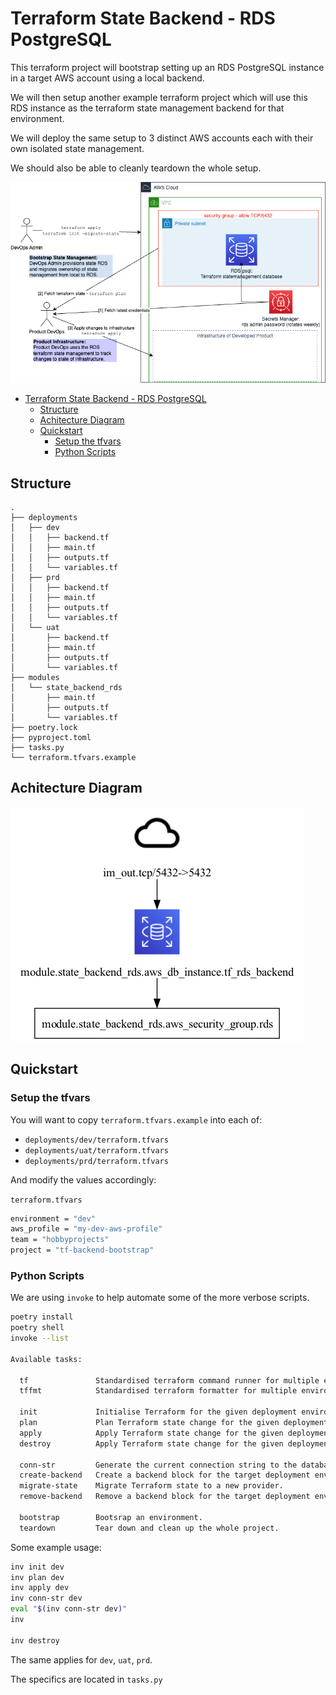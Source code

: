 # Terraform State Backend - RDS PostgreSQL

This terraform project will bootstrap setting up an RDS PostgreSQL instance in 
a target AWS account using a local backend. 

We will then setup another example terraform project which will use this RDS instance as the terraform state management backend for that environment.

We will deploy the same setup to 3 distinct AWS accounts each with their own isolated state management.

We should also be able to cleanly teardown the whole setup.

![Architecture](docs/diagrams/rds_backend.drawio.png)

<!--TOC-->

- [Terraform State Backend - RDS PostgreSQL](#terraform-state-backend---rds-postgresql)
  - [Structure](#structure)
  - [Achitecture Diagram](#achitecture-diagram)
  - [Quickstart](#quickstart)
    - [Setup the tfvars](#setup-the-tfvars)
    - [Python Scripts](#python-scripts)

<!--TOC-->

## Structure

```
.
├── deployments
│   ├── dev
│   │   ├── backend.tf
│   │   ├── main.tf
│   │   ├── outputs.tf
│   │   └── variables.tf
│   ├── prd
│   │   ├── backend.tf
│   │   ├── main.tf
│   │   ├── outputs.tf
│   │   └── variables.tf
│   └── uat
│       ├── backend.tf
│       ├── main.tf
│       ├── outputs.tf
│       └── variables.tf
├── modules
│   └── state_backend_rds
│       ├── main.tf
│       ├── outputs.tf
│       └── variables.tf
├── poetry.lock
├── pyproject.toml
├── tasks.py
└── terraform.tfvars.example
```

## Achitecture Diagram

![Achitecture Diagram](graph.png)

## Quickstart

### Setup the tfvars

You will want to copy `terraform.tfvars.example` into each of:
 - `deployments/dev/terraform.tfvars`
 - `deployments/uat/terraform.tfvars`
 - `deployments/prd/terraform.tfvars`

And modify the values accordingly:

`terraform.tfvars`

```sh
environment = "dev"
aws_profile = "my-dev-aws-profile"
team = "hobbyprojects"
project = "tf-backend-bootstrap"
```

### Python Scripts

We are using `invoke` to help automate some of the more verbose scripts.

```sh
poetry install
poetry shell
invoke --list

Available tasks:

  tf               Standardised terraform command runner for multiple environment states.
  tffmt            Standardised terraform formatter for multiple environment states.

  init             Initialise Terraform for the given deployment enviroment.
  plan             Plan Terraform state change for the given deployment enviroment.
  apply            Apply Terraform state change for the given deployment enviroment.
  destroy          Apply Terraform state change for the given deployment enviroment.

  conn-str         Generate the current connection string to the database.
  create-backend   Create a backend block for the target deployment environment.
  migrate-state    Migrate Terraform state to a new provider.
  remove-backend   Remove a backend block for the target deployment environment.

  bootstrap        Bootsrap an environment.
  teardown         Tear down and clean up the whole project.
```

Some example usage:

```sh
inv init dev
inv plan dev
inv apply dev
inv conn-str dev
eval "$(inv conn-str dev)"
inv 

inv destroy
```

The same applies for `dev`, `uat`, `prd`.

The specifics are located in `tasks.py`